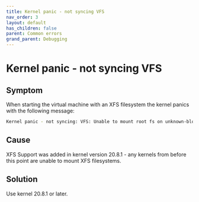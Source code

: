 ```yaml
---
title: Kernel panic - not syncing VFS
nav_order: 3
layout: default
has_children: false
parent: Common errors
grand_parent: Debugging
---
```


# Kernel panic - not syncing VFS

## Symptom

When starting the virtual machine with an XFS filesystem the kernel panics with the following message:

```sh
Kernel panic - not syncing: VFS: Unable to mount root fs on unknown-block(8,2)
```

## Cause

XFS Support was added in kernel version 20.8.1 - any kernels from before this point are unable to mount XFS filesystems.

## Solution

Use kernel 20.8.1 or later.

